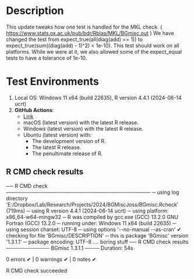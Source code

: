 
# Description

This update tweaks how one test is handled for the MKL check. ( https://www.stats.ox.ac.uk/pub/bdr/Rblas/MKL/BGmisc.out  ) We have changed the test from  expect_true(all(diag(add) == 1)) to expect_true(sum((diag(add) - 1)^2) < 1e-10). This test should work on all platforms. While we were at it, we also allowed some of the expect_equal tests to have a tolerance of 1e-10.



# Test Environments

1. Local OS: Windows 11 x64 (build 22635), R version 4.4.1 (2024-06-14 ucrt)
2. **GitHub Actions**:  
    - [Link](https://github.com/R-Computing-Lab/BGmisc/actions/runs/9555870410)
    - macOS (latest version) with the latest R release.
    - Windows (latest version) with the latest R release.
    - Ubuntu (latest version) with:
        - The development version of R.
        - The latest R release.
        - The penultimate release of R.
        
## R CMD check results

── R CMD check ────────────────────────────────────────
─  using log directory 'E:/Dropbox/Lab/Research/Projects/2024/BGMiscJoss/BGmisc.Rcheck' (719ms)
─  using R version 4.4.1 (2024-06-14 ucrt)
─  using platform: x86_64-w64-mingw32
─  R was compiled by
       gcc.exe (GCC) 13.2.0
       GNU Fortran (GCC) 13.2.0
─  running under: Windows 11 x64 (build 22635)
─  using session charset: UTF-8
─  using options '--no-manual --as-cran'
✔  checking for file 'BGmisc/DESCRIPTION'
─  this is package 'BGmisc' version '1.3.1.1'
─  package encoding: UTF-8
.... boring stuff
── R CMD check results ──────────── BGmisc 1.3.1.1 ────
Duration: 54s

0 errors ✔ | 0 warnings ✔ | 0 notes ✔

R CMD check succeeded

